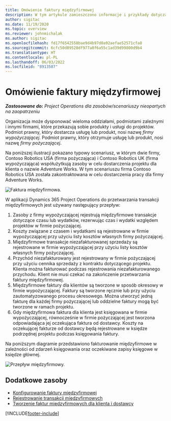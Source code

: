 ```yaml
---
title: Omówienie faktury międzyfirmowej
description: W tym artykule zamieszczono informacje i przykłady dotyczące międzyfirmowego fakturowania projektów.
author: sigitac
ms.date: 11/19/2020
ms.topic: overview
ms.reviewer: johnmichalak
ms.author: sigitac
ms.openlocfilehash: fd17f6542558bae9d4b97d0a92aefae52571cfa8
ms.sourcegitcommit: 6cfc50d89528df977a8f6a55c1ad39d99800d9b4
ms.translationtype: HT
ms.contentlocale: pl-PL
ms.lasthandoff: 06/03/2022
ms.locfileid: "8913587"
---
```

# <a name="intercompany-invoicing-overview"></a>Omówienie faktury międzyfirmowej

_**Zastosowane do:** Project Operations dla zasobów/scenariuszy nieopartych na zaopatrzeniu_

Organizacja może dysponować wieloma oddziałami, podmiotami zależnymi i innymi firmami, które przekazują sobie produkty i usługi do projektów. Podmiot prawny, który dostarcza usługę lub produkt, nosi nazwę *firmy wypożyczającej*. Podmiot prawny, który otrzymuje usługę lub produkt, nosi nazwę *firmy pożyczającej*.

Na poniższej ilustracji pokazano typowy scenariusz, w którym dwie firmy, Contoso Robotics USA (firma pożyczająca) i Contoso Robotics UK (firma wypożyczająca) współużytkują zasoby w celu dostarczenia projektu dla klienta o nazwie Adventure Works. W tym scenariuszu firma Contoso Robotics USA została zakontraktowana w celu dostarczenia pracy dla firmy Adventure Works.

![Faktura międzyfirmowa.](./media/IntercompanyScenario.png) 

W aplikacji Dynamics 365 Project Operations do przetwarzania transakcji międzyfirmowych jest używany następujący przepływ:

1. Zasoby z firmy wypożyczającej rejestrują międzyfirmowe transakcje dotyczące czasu lub wydatków, rezerwując czas i wydatki względem projektów w firmie pożyczającej.
2. Koszty związane z czasem i wydatkami są rejestrowane w firmie wypożyczającej przy użyciu listy kosztów własnych firmy pożyczającej.
3. Międzyfirmowe transakcje niezafakturowanej sprzedaży są rejestrowane w firmie wypożyczającej przy użyciu listy kosztów własnych firmy pożyczającej.
4. Przychód niezafakturowany jest rejestrowany w firmie pożyczającej przy użyciu cennika sprzedaży z kontraktu dotyczącego projektu. Klienta można fakturować podczas rejestrowania niezafakturowanego przychodu. Klient nie musi czekać na zakończenie przetwarzania faktury międzyfirmowej.
5. Międzyfirmowe faktury dla klientów są tworzone w sposób okresowy w firmie wypożyczającej. Faktury są tworzone ręcznie lub przy użyciu zautomatyzowanego procesu okresowego. Można utworzyć jedną fakturę dla każdej firmy pożyczającej lub oddzielne faktury mogą być tworzone w ramach projektu.
6. Gdy międzyfirmowa faktura dla klienta jest księgowana w firmie wypożyczającej, równocześnie w firmie pożyczającej jest tworzona odpowiadająca jej oczekująca faktura od dostawcy. Koszty na oczekującej fakturze od dostawcy będą rejestrowane w księdze podrzędnej projektu podczas księgowania faktury.

Na poniższym diagramie przedstawiono fakturowanie międzyfirmowe w zależności od zdarzeń księgowania oraz oczekiwane zapisy księgowe w księdze głównej.

![Przepływ międzyfirmowy.](./media/IntercompanyFlow.png)

## <a name="additional-resources"></a>Dodatkowe zasoby

- [Konfigurowanie faktury międzyfirmowej](configure-intercompany-invoicing.md)
- [Rejestrowanie transakcji międzyfirmowych](create-intercompany-transactions.md)
- [Tworzenie faktur międzyfirmowych dla klienta i dostawcy](create-intercompany-customer-vendor-invoices.md)


[!INCLUDE[footer-include](../includes/footer-banner.md)]